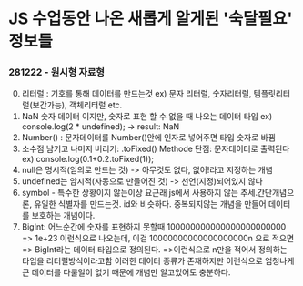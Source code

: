 # JS 수업동안 나온 새롭게 알게된 '숙달필요' 정보들

### 281222 - 원시형 자료형
0. 리터럴 : 기호를 통해 데이터를 만드는것
	ex) 문자 리터럴, 숫자리터럴, 템플릿리터럴(보간가능), 객체리터럴 etc.
1. NaN 숫자 데이터 이지만, 숫자로 표현 할 수 없을 때 나오는 데이터 타입
	ex) console.log(2 * undefined); -> result: NaN
2. Number() : 문자데이터를 Number()안에 인자로 넣어주면 타입 숫자로 바뀜
3. 소수점 남기고 나머지 버리기: .toFixed() Methode
	단점: 문자데이터로 출력된다
	ex) console.log(0.1+0.2.toFixed(1));
4. null은 명시적(임의로 만드는 것) -> 아무것도 없다, 없어!라고 지정하는 개념
5. undefined는 암시적(자동으로 만들어진 것) -> 선언(지정)되어있지 않다
6. symbol - 특수한 상황이지 않는이상 요근래 js에서 사용하지 않는 추세.간단개념으론, 유일한 식별자를 만드는것. id와 비슷하다. 중복되지않는 개념을 만들어 데이터를 보호하는 개념이다.
7. BigInt: 어느순간에 숫자를 표현하지 못할때
100000000000000000000000
=> 1e+23 이런식으로 나오는데, 
이걸 10000000000000000000n 으로 적으면 
=> BigInt라는 데이터 타입으로 정의된다.
=>이런식으로 n만을 적어서 정의하는 타입을 리터럴방식이라고함
이러한 데이터 종류가 존재하지만 이런식으로 엄청나게 큰 데이터를 다룰일이 없기 때문에 개념만 알고있어도 충분하다.

